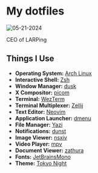 # My dotfiles

![05-21-2024](https://github.com/renatowljacob/dotfiles/assets/145359396/e951a45b-a831-4ee2-a9ec-08e546f2bc4c)

CEO of LARPing

## Things I Use

- **Operating System:** [Arch Linux](https://archlinux.org/)
- **Interactive Shell:** [Zsh](https://zsh.sourceforge.io/)
- **Window Manager:** [dusk](https://github.com/bakkeby/dusk)
- **X Compositor:** [picom](https://github.com/yshui/picom)
- **Terminal:** [WezTerm](https://wezfurlong.org/wezterm/index.html)
- **Terminal Multiplexer:** [Zellij](https://github.com/zellij-org/zellij)
- **Text Editor:** [Neovim](https://neovim.io/)
- **Application Launcher:** [dmenu](https://tools.suckless.org/dmenu/)
- **File Manager:** [Yazi](https://github.com/sxyazi/yazi)
- **Notifications:** [dunst](https://github.com/dunst-project/dunst)
- **Image Viewer:** [nsxiv](https://codeberg.org/nsxiv/nsxiv)
- **Video Player:** [mpv](https://mpv.io/)
- **Document Viewer:** [zathura](https://pwmt.org/projects/zathura/)
- **Fonts:** [JetBrainsMono](https://www.jetbrains.com/lp/mono/)
- **Theme:** [Tokyo Night](https://github.com/enkia/tokyo-night-vscode-theme)
